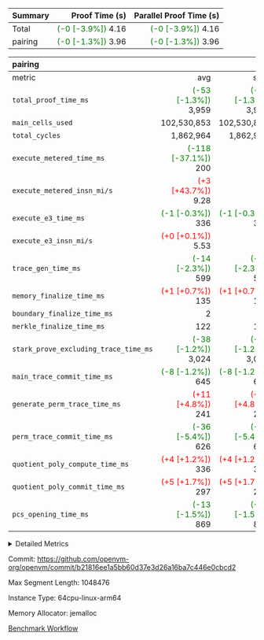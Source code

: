| Summary | Proof Time (s) | Parallel Proof Time (s) |
|:---|---:|---:|
| Total | <span style='color: green'>(-0 [-3.9%])</span> 4.16 | <span style='color: green'>(-0 [-3.9%])</span> 4.16 |
| pairing | <span style='color: green'>(-0 [-1.3%])</span> 3.96 | <span style='color: green'>(-0 [-1.3%])</span> 3.96 |


| pairing |||||
|:---|---:|---:|---:|---:|
|metric|avg|sum|max|min|
| `total_proof_time_ms ` | <span style='color: green'>(-53 [-1.3%])</span> 3,959 | <span style='color: green'>(-53 [-1.3%])</span> 3,959 | <span style='color: green'>(-53 [-1.3%])</span> 3,959 | <span style='color: green'>(-53 [-1.3%])</span> 3,959 |
| `main_cells_used     ` |  102,530,853 |  102,530,853 |  102,530,853 |  102,530,853 |
| `total_cycles        ` |  1,862,964 |  1,862,964 |  1,862,964 |  1,862,964 |
| `execute_metered_time_ms` | <span style='color: green'>(-118 [-37.1%])</span> 200 | -          | -          | -          |
| `execute_metered_insn_mi/s` | <span style='color: red'>(+3 [+43.7%])</span> 9.28 | -          | <span style='color: red'>(+3 [+43.7%])</span> 9.28 | <span style='color: red'>(+3 [+43.7%])</span> 9.28 |
| `execute_e3_time_ms  ` | <span style='color: green'>(-1 [-0.3%])</span> 336 | <span style='color: green'>(-1 [-0.3%])</span> 336 | <span style='color: green'>(-1 [-0.3%])</span> 336 | <span style='color: green'>(-1 [-0.3%])</span> 336 |
| `execute_e3_insn_mi/s` | <span style='color: red'>(+0 [+0.1%])</span> 5.53 | -          | <span style='color: red'>(+0 [+0.1%])</span> 5.53 | <span style='color: red'>(+0 [+0.1%])</span> 5.53 |
| `trace_gen_time_ms   ` | <span style='color: green'>(-14 [-2.3%])</span> 599 | <span style='color: green'>(-14 [-2.3%])</span> 599 | <span style='color: green'>(-14 [-2.3%])</span> 599 | <span style='color: green'>(-14 [-2.3%])</span> 599 |
| `memory_finalize_time_ms` | <span style='color: red'>(+1 [+0.7%])</span> 135 | <span style='color: red'>(+1 [+0.7%])</span> 135 | <span style='color: red'>(+1 [+0.7%])</span> 135 | <span style='color: red'>(+1 [+0.7%])</span> 135 |
| `boundary_finalize_time_ms` |  2 |  2 |  2 |  2 |
| `merkle_finalize_time_ms` |  122 |  122 |  122 |  122 |
| `stark_prove_excluding_trace_time_ms` | <span style='color: green'>(-38 [-1.2%])</span> 3,024 | <span style='color: green'>(-38 [-1.2%])</span> 3,024 | <span style='color: green'>(-38 [-1.2%])</span> 3,024 | <span style='color: green'>(-38 [-1.2%])</span> 3,024 |
| `main_trace_commit_time_ms` | <span style='color: green'>(-8 [-1.2%])</span> 645 | <span style='color: green'>(-8 [-1.2%])</span> 645 | <span style='color: green'>(-8 [-1.2%])</span> 645 | <span style='color: green'>(-8 [-1.2%])</span> 645 |
| `generate_perm_trace_time_ms` | <span style='color: red'>(+11 [+4.8%])</span> 241 | <span style='color: red'>(+11 [+4.8%])</span> 241 | <span style='color: red'>(+11 [+4.8%])</span> 241 | <span style='color: red'>(+11 [+4.8%])</span> 241 |
| `perm_trace_commit_time_ms` | <span style='color: green'>(-36 [-5.4%])</span> 626 | <span style='color: green'>(-36 [-5.4%])</span> 626 | <span style='color: green'>(-36 [-5.4%])</span> 626 | <span style='color: green'>(-36 [-5.4%])</span> 626 |
| `quotient_poly_compute_time_ms` | <span style='color: red'>(+4 [+1.2%])</span> 336 | <span style='color: red'>(+4 [+1.2%])</span> 336 | <span style='color: red'>(+4 [+1.2%])</span> 336 | <span style='color: red'>(+4 [+1.2%])</span> 336 |
| `quotient_poly_commit_time_ms` | <span style='color: red'>(+5 [+1.7%])</span> 297 | <span style='color: red'>(+5 [+1.7%])</span> 297 | <span style='color: red'>(+5 [+1.7%])</span> 297 | <span style='color: red'>(+5 [+1.7%])</span> 297 |
| `pcs_opening_time_ms ` | <span style='color: green'>(-13 [-1.5%])</span> 869 | <span style='color: green'>(-13 [-1.5%])</span> 869 | <span style='color: green'>(-13 [-1.5%])</span> 869 | <span style='color: green'>(-13 [-1.5%])</span> 869 |



<details>
<summary>Detailed Metrics</summary>

|  | keygen_time_ms | commit_exe_time_ms | app proof_time_ms |
| --- | --- | --- |
|  | 1,090 | 10 | 8,569 | 

| group | num_segments | memory_to_vec_partition_time_ms | insns | fri.log_blowup | execute_segment_time_ms | execute_metered_time_ms | execute_metered_insn_mi/s |
| --- | --- | --- | --- | --- | --- | --- | --- |
| pairing | 1 | 24 | 1,862,965 | 1 | 7,864 | 200 | 9.28 | 

| group | air_name | quotient_deg | interactions | constraints |
| --- | --- | --- | --- | --- |
| pairing | AccessAdapterAir<16> | 2 | 5 | 12 | 
| pairing | AccessAdapterAir<2> | 2 | 5 | 12 | 
| pairing | AccessAdapterAir<32> | 2 | 5 | 12 | 
| pairing | AccessAdapterAir<4> | 2 | 5 | 12 | 
| pairing | AccessAdapterAir<8> | 2 | 5 | 12 | 
| pairing | BitwiseOperationLookupAir<8> | 2 | 2 | 4 | 
| pairing | KeccakVmAir | 2 | 321 | 4,513 | 
| pairing | MemoryMerkleAir<8> | 2 | 4 | 39 | 
| pairing | PersistentBoundaryAir<8> | 2 | 3 | 7 | 
| pairing | PhantomAir | 2 | 3 | 5 | 
| pairing | Poseidon2PeripheryAir<BabyBearParameters>, 1> | 2 | 1 | 286 | 
| pairing | ProgramAir | 1 | 1 | 4 | 
| pairing | RangeTupleCheckerAir<2> | 1 | 1 | 4 | 
| pairing | Rv32HintStoreAir | 2 | 18 | 28 | 
| pairing | VariableRangeCheckerAir | 1 | 1 | 4 | 
| pairing | VmAirWrapper<Rv32BaseAluAdapterAir, BaseAluCoreAir<4, 8> | 2 | 20 | 37 | 
| pairing | VmAirWrapper<Rv32BaseAluAdapterAir, LessThanCoreAir<4, 8> | 2 | 18 | 40 | 
| pairing | VmAirWrapper<Rv32BaseAluAdapterAir, ShiftCoreAir<4, 8> | 2 | 24 | 91 | 
| pairing | VmAirWrapper<Rv32BranchAdapterAir, BranchEqualCoreAir<4> | 2 | 11 | 20 | 
| pairing | VmAirWrapper<Rv32BranchAdapterAir, BranchLessThanCoreAir<4, 8> | 2 | 13 | 35 | 
| pairing | VmAirWrapper<Rv32CondRdWriteAdapterAir, Rv32JalLuiCoreAir> | 2 | 10 | 18 | 
| pairing | VmAirWrapper<Rv32IsEqualModAdapterAir<2, 1, 32, 32>, ModularIsEqualCoreAir<32, 4, 8> | 2 | 25 | 225 | 
| pairing | VmAirWrapper<Rv32JalrAdapterAir, Rv32JalrCoreAir> | 2 | 16 | 20 | 
| pairing | VmAirWrapper<Rv32LoadStoreAdapterAir, LoadSignExtendCoreAir<4, 8> | 2 | 18 | 33 | 
| pairing | VmAirWrapper<Rv32LoadStoreAdapterAir, LoadStoreCoreAir<4> | 2 | 17 | 40 | 
| pairing | VmAirWrapper<Rv32MultAdapterAir, DivRemCoreAir<4, 8> | 2 | 25 | 84 | 
| pairing | VmAirWrapper<Rv32MultAdapterAir, MulHCoreAir<4, 8> | 2 | 24 | 31 | 
| pairing | VmAirWrapper<Rv32MultAdapterAir, MultiplicationCoreAir<4, 8> | 2 | 19 | 19 | 
| pairing | VmAirWrapper<Rv32RdWriteAdapterAir, Rv32AuipcCoreAir> | 2 | 12 | 14 | 
| pairing | VmAirWrapper<Rv32VecHeapAdapterAir<1, 2, 2, 32, 32>, FieldExpressionCoreAir> | 2 | 415 | 480 | 
| pairing | VmAirWrapper<Rv32VecHeapAdapterAir<2, 1, 1, 32, 32>, FieldExpressionCoreAir> | 2 | 158 | 190 | 
| pairing | VmAirWrapper<Rv32VecHeapAdapterAir<2, 2, 2, 32, 32>, FieldExpressionCoreAir> | 2 | 428 | 457 | 
| pairing | VmConnectorAir | 2 | 5 | 11 | 

| group | air_name | segment | rows | prep_cols | perm_cols | main_cols | cells |
| --- | --- | --- | --- | --- | --- | --- | --- |
| pairing | AccessAdapterAir<16> | 0 | 262,144 |  | 16 | 25 | 10,747,904 | 
| pairing | AccessAdapterAir<32> | 0 | 131,072 |  | 16 | 41 | 7,471,104 | 
| pairing | AccessAdapterAir<8> | 0 | 524,288 |  | 16 | 17 | 17,301,504 | 
| pairing | BitwiseOperationLookupAir<8> | 0 | 65,536 | 3 | 8 | 2 | 655,360 | 
| pairing | MemoryMerkleAir<8> | 0 | 32,768 |  | 16 | 32 | 1,572,864 | 
| pairing | PersistentBoundaryAir<8> | 0 | 32,768 |  | 12 | 20 | 1,048,576 | 
| pairing | PhantomAir | 0 | 1 |  | 12 | 6 | 18 | 
| pairing | Poseidon2PeripheryAir<BabyBearParameters>, 1> | 0 | 32,768 |  | 8 | 300 | 10,092,544 | 
| pairing | ProgramAir | 0 | 32,768 |  | 8 | 10 | 589,824 | 
| pairing | RangeTupleCheckerAir<2> | 0 | 524,288 | 2 | 8 | 1 | 4,718,592 | 
| pairing | Rv32HintStoreAir | 0 | 256 |  | 44 | 32 | 19,456 | 
| pairing | VariableRangeCheckerAir | 0 | 262,144 | 2 | 8 | 1 | 2,359,296 | 
| pairing | VmAirWrapper<Rv32BaseAluAdapterAir, BaseAluCoreAir<4, 8> | 0 | 1,048,576 |  | 52 | 36 | 92,274,688 | 
| pairing | VmAirWrapper<Rv32BaseAluAdapterAir, LessThanCoreAir<4, 8> | 0 | 65,536 |  | 40 | 37 | 5,046,272 | 
| pairing | VmAirWrapper<Rv32BaseAluAdapterAir, ShiftCoreAir<4, 8> | 0 | 2,048 |  | 52 | 53 | 215,040 | 
| pairing | VmAirWrapper<Rv32BranchAdapterAir, BranchEqualCoreAir<4> | 0 | 262,144 |  | 28 | 26 | 14,155,776 | 
| pairing | VmAirWrapper<Rv32BranchAdapterAir, BranchLessThanCoreAir<4, 8> | 0 | 131,072 |  | 32 | 32 | 8,388,608 | 
| pairing | VmAirWrapper<Rv32CondRdWriteAdapterAir, Rv32JalLuiCoreAir> | 0 | 8,192 |  | 28 | 18 | 376,832 | 
| pairing | VmAirWrapper<Rv32IsEqualModAdapterAir<2, 1, 32, 32>, ModularIsEqualCoreAir<32, 4, 8> | 0 | 32 |  | 56 | 166 | 7,104 | 
| pairing | VmAirWrapper<Rv32JalrAdapterAir, Rv32JalrCoreAir> | 0 | 65,536 |  | 36 | 28 | 4,194,304 | 
| pairing | VmAirWrapper<Rv32LoadStoreAdapterAir, LoadStoreCoreAir<4> | 0 | 1,048,576 |  | 52 | 41 | 97,517,568 | 
| pairing | VmAirWrapper<Rv32MultAdapterAir, MulHCoreAir<4, 8> | 0 | 256 |  | 72 | 39 | 28,416 | 
| pairing | VmAirWrapper<Rv32MultAdapterAir, MultiplicationCoreAir<4, 8> | 0 | 512 |  | 52 | 31 | 42,496 | 
| pairing | VmAirWrapper<Rv32RdWriteAdapterAir, Rv32AuipcCoreAir> | 0 | 32,768 |  | 28 | 20 | 1,572,864 | 
| pairing | VmAirWrapper<Rv32VecHeapAdapterAir<2, 1, 1, 32, 32>, FieldExpressionCoreAir> | 0 | 1,024 |  | 320 | 263 | 596,992 | 
| pairing | VmAirWrapper<Rv32VecHeapAdapterAir<2, 2, 2, 32, 32>, FieldExpressionCoreAir> | 0 | 16,384 |  | 604 | 497 | 18,038,784 | 
| pairing | VmConnectorAir | 0 | 2 | 1 | 16 | 5 | 42 | 

| group | segment | trace_gen_time_ms | total_proof_time_ms | total_cycles | total_cells | stark_prove_excluding_trace_time_ms | quotient_poly_compute_time_ms | quotient_poly_commit_time_ms | prove_segment_time_ms | perm_trace_commit_time_ms | pcs_opening_time_ms | merkle_finalize_time_ms | memory_to_vec_partition_time_ms | memory_finalize_time_ms | main_trace_commit_time_ms | main_cells_used | insns | generate_perm_trace_time_ms | execute_e3_time_ms | execute_e3_insn_mi/s | boundary_finalize_time_ms |
| --- | --- | --- | --- | --- | --- | --- | --- | --- | --- | --- | --- | --- | --- | --- | --- | --- | --- | --- | --- | --- | --- |
| pairing | 0 | 599 | 3,959 | 1,862,964 | 304,931,516 | 3,024 | 336 | 297 | 3,528 | 626 | 869 | 122 | 24 | 135 | 645 | 102,530,853 | 1,862,965 | 241 | 336 | 5.53 | 2 | 

| group | segment | trace_height_constraint | weighted_sum | threshold |
| --- | --- | --- | --- | --- |
| pairing | 0 | 0 | 5,382,342 | 2,013,265,921 | 
| pairing | 0 | 1 | 18,152,512 | 2,013,265,921 | 
| pairing | 0 | 2 | 2,691,171 | 2,013,265,921 | 
| pairing | 0 | 3 | 25,000,068 | 2,013,265,921 | 
| pairing | 0 | 4 | 131,072 | 2,013,265,921 | 
| pairing | 0 | 5 | 65,536 | 2,013,265,921 | 
| pairing | 0 | 6 | 6,016,192 | 2,013,265,921 | 
| pairing | 0 | 7 | 4,096 | 2,013,265,921 | 
| pairing | 0 | 8 | 58,426,029 | 2,013,265,921 | 

</details>


Commit: https://github.com/openvm-org/openvm/commit/b21816ee1a5bb60d37e3d26a16ba7c446e0cbcd2

Max Segment Length: 1048476

Instance Type: 64cpu-linux-arm64

Memory Allocator: jemalloc

[Benchmark Workflow](https://github.com/openvm-org/openvm/actions/runs/16279542356)
